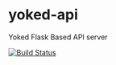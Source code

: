 # yoked-api
Yoked Flask Based API server

[![Build Status](https://travis-ci.org/undeadops/yoked-api.png)](https://travis-ci.org/undeadops/yoked-api)
